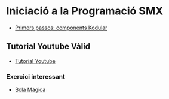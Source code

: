 # Iniciació a la Programació SMX


- [Primers passos: components Kodular](https://docs.kodular.io/guides/#types-of-components)

## Tutorial Youtube Vàlid

- [Tutorial Youtube](https://www.youtube.com/watch?v=_lOSxm55154)

### Exercici interessant 

- [Bola Màgica](https://appinventor.mit.edu/explore/ai2/magic-8-ball)

